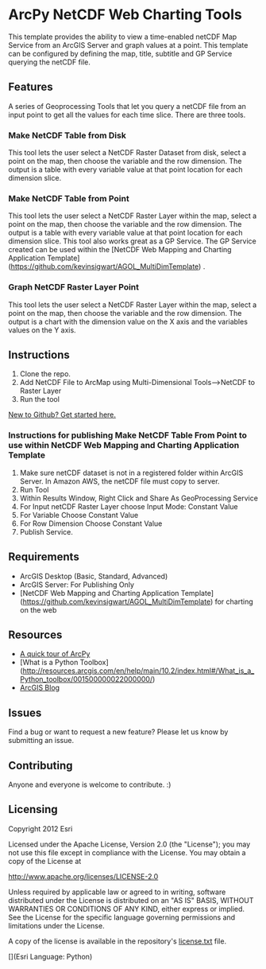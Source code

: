 # ArcPy NetCDF Web Charting Tools

This template provides the ability to view a time-enabled netCDF Map Service from an ArcGIS Server and graph values at a point. 
This template can be configured by defining the map, title, subtitle and GP Service querying the netCDF file.

## Features
A series of Geoprocessing Tools that let you query a netCDF file from an input point to get all the 
values for each time slice.  There are three tools.
### Make NetCDF Table from Disk
This tool lets the user select a NetCDF Raster Dataset from disk, select a point on the map, then choose the variable 
and the row dimension.  The output is a table with every variable value at that point location for each dimension
slice.
### Make NetCDF Table from Point
This tool lets the user select a NetCDF Raster Layer within the map, select a point on the map, then choose the variable 
and the row dimension.  The output is a table with every variable value at that point location for each dimension
slice.  This tool also works great as a GP Service.  The GP Service created can be used within the 
[NetCDF Web Mapping and Charting Application Template] (https://github.com/kevinsigwart/AGOL_MultiDimTemplate) .
### Graph NetCDF Raster Layer Point
This tool lets the user select a NetCDF Raster Layer within the map, select a point on the map, then choose the variable 
and the row dimension.  The output is a chart with the dimension value on the X axis and the variables values on the 
Y axis. 

## Instructions
1. Clone the repo.
2. Add NetCDF File to ArcMap using Multi-Dimensional Tools-->NetCDF to Raster Layer
3. Run the tool

 [New to Github? Get started here.](https://github.com/)
 
### Instructions for publishing Make NetCDF Table From Point to use within NetCDF Web Mapping and Charting Application Template
1. Make sure netCDF dataset is not in a registered folder within ArcGIS Server.  In Amazon AWS, the netCDF file
must copy to server.
2. Run Tool
3. Within Results Window, Right Click and Share As GeoProcessing Service
4. For Input netCDF Raster Layer choose Input Mode: Constant Value
5. For Variable Choose Constant Value
6. For Row Dimension Choose Constant Value
7. Publish Service.

## Requirements

* ArcGIS Desktop (Basic, Standard, Advanced)
* ArcGIS Server: For Publishing Only
* [NetCDF Web Mapping and Charting Application Template] (https://github.com/kevinsigwart/AGOL_MultiDimTemplate) for charting on the web

## Resources

* [A quick tour of ArcPy](http://resources.arcgis.com/en/help/main/10.2/index.html#//000v00000001000000)
* [What is a Python Toolbox] (http://resources.arcgis.com/en/help/main/10.2/index.html#/What_is_a_Python_toolbox/001500000022000000/)
* [ArcGIS Blog](http://blogs.esri.com/esri/arcgis/)


## Issues

Find a bug or want to request a new feature?  Please let us know by submitting an issue.

## Contributing

Anyone and everyone is welcome to contribute. :)

## Licensing
Copyright 2012 Esri

Licensed under the Apache License, Version 2.0 (the "License");
you may not use this file except in compliance with the License.
You may obtain a copy of the License at

   http://www.apache.org/licenses/LICENSE-2.0

Unless required by applicable law or agreed to in writing, software
distributed under the License is distributed on an "AS IS" BASIS,
WITHOUT WARRANTIES OR CONDITIONS OF ANY KIND, either express or implied.
See the License for the specific language governing permissions and
limitations under the License.

A copy of the license is available in the repository's [license.txt](https://github.com/kevinsigwart/ArcPy-NetCDF-Web-Charting-Tools/master/license.txt) file.

[](Esri Language: Python)
